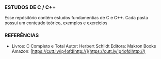 ### ESTUDOS DE C / C++

Esse repósitório contém estudos fundamentias de C  e C++. Cada pasta possui um conteúdo teórico, exemplos e exercícios

### REFERÊNCIAS
- Livros:
	C Completo e Total
		Autor: Herbert Schildt
		Editora: Makron Books
		Amazon: [https://cutt.ly/lp4ofdIhttp://](https://cutt.ly/lp4ofdIhttp://)
